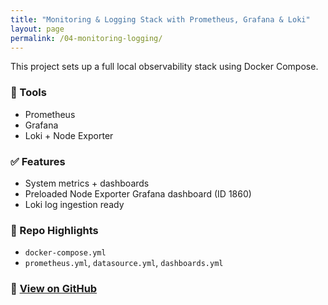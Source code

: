 ```yaml
---
title: "Monitoring & Logging Stack with Prometheus, Grafana & Loki"
layout: page
permalink: /04-monitoring-logging/
---
```


This project sets up a full local observability stack using Docker Compose.

### 🔧 Tools
- Prometheus
- Grafana
- Loki + Node Exporter

### ✅ Features
- System metrics + dashboards
- Preloaded Node Exporter Grafana dashboard (ID 1860)
- Loki log ingestion ready

### 📂 Repo Highlights
- `docker-compose.yml`
- `prometheus.yml`, `datasource.yml`, `dashboards.yml`

### 🔗 [View on GitHub](https://github.com/tedens/devops-portfolio/tree/main/04-monitoring-logging)

